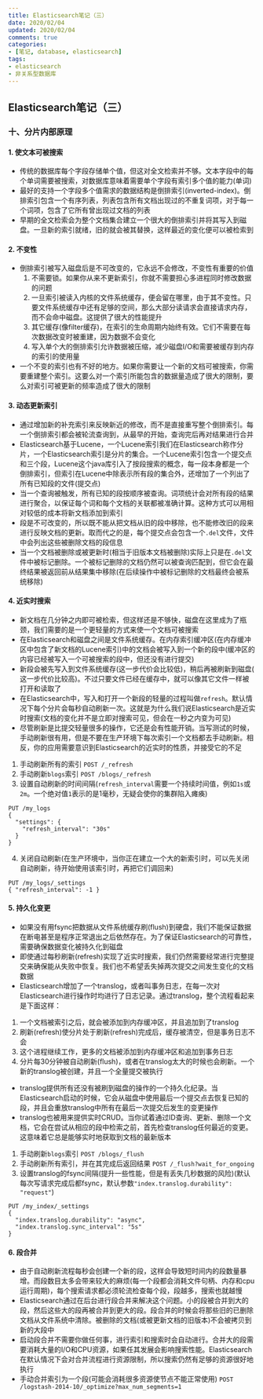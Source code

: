 ```yaml
---
title: Elasticsearch笔记（三）
date: 2020/02/04
updated: 2020/02/04
comments: true
categories: 
- [笔记, database, elasticsearch]
tags: 
- elasticsearch
- 非关系型数据库
---
```

## Elasticsearch笔记（三）

### 十、分片内部原理

#### 1. 使文本可被搜索
+ 传统的数据库每个字段存储单个值，但这对全文检索并不够。文本字段中的每个单词需要被搜索，对数据库意味着需要单个字段有索引多个值的能力(单词)
+ 最好的支持一个字段多个值需求的数据结构是倒排索引(inverted-index)。倒排索引包含一个有序列表，列表包含所有文档出现过的不重复词项，对于每一个词项，包含了它所有曾出现过文档的列表
+ 早期的全文检索会为整个文档集合建立一个很大的倒排索引并将其写入到磁盘。一旦新的索引就绪，旧的就会被其替换，这样最近的变化便可以被检索到

#### 2. 不变性
+ 倒排索引被写入磁盘后是不可改变的，它永远不会修改，不变性有重要的价值
    1. 不需要锁。如果你从来不更新索引，你就不需要担心多进程同时修改数据的问题
    2. 一旦索引被读入内核的文件系统缓存，便会留在哪里，由于其不变性。只要文件系统缓存中还有足够的空间，那么大部分读请求会直接请求内存，而不会命中磁盘。这提供了很大的性能提升
    3. 其它缓存(像filter缓存)，在索引的生命周期内始终有效。它们不需要在每次数据改变时被重建，因为数据不会变化
    4. 写入单个大的倒排索引允许数据被压缩，减少磁盘I/O和需要被缓存到内存的索引的使用量
+ 一个不变的索引也有不好的地方。如果你需要让一个新的文档可被搜索，你需要重建整个索引。这要么对一个索引所能包含的数据量造成了很大的限制，要么对索引可被更新的频率造成了很大的限制

#### 3. 动态更新索引
+ 通过增加新的补充索引来反映新近的修改，而不是直接重写整个倒排索引。每一个倒排索引都会被轮流查询到，从最早的开始，​查询完后再对结果进行合并
+ Elasticsearch基于Lucene，一个Lucene索引我们在Elasticsearch称作分片，一个Elasticsearch索引是分片的集合。一个Lucene索引包含一个提交点和三个段，Lucene这个java库引入了按段搜索的概念，每一段本身都是一个倒排索引，但索引在Lucene中除表示所有段的集合外，还增加了一个列出了所有已知段的文件(提交点)
+ 当一个查询被触发，所有已知的段按顺序被查询。词项统计会对所有段的结果进行聚合，以保证每个词和每个文档的关联都被准确计算。这种方式可以用相对较低的成本将新文档添加到索引
+ 段是不可改变的，所以既不能从把文档从旧的段中移除，也不能修改旧的段来进行反映文档的更新。取而代之的是，每个提交点会包含一个`.del`文件，文件中会列出这些被删除文档的段信息
+ 当一个文档被删除或被更新时(相当于旧版本文档被删除)实际上只是在`.del`文件中被标记删除。一个被标记删除的文档仍然可以被查询匹配到，但它会在最终结果被返回前从结果集中移除(在后续操作中被标记删除的文档最终会被系统移除)

#### 4. 近实时搜索
+ 新文档在几分钟之内即可被检索，但这样还是不够快，磁盘在这里成为了瓶颈，我们需要的是一个更轻量的方式来使一个文档可被搜索
+ 在Elasticsearch和磁盘之间是文件系统缓存。在内存索引缓冲区(在内存缓冲区中包含了新文档的Lucene索引)中的文档会被写入到一个新的段中(缓冲区的内容已经被写入一个可被搜索的段中，但还没有进行提交)
+ 新段会被先写入到文件系统缓存(这一步代价会比较低)，稍后再被刷新到磁盘(​这一步代价比较高)。不过只要文件已经在缓存中，就可以像其它文件一样被打开和读取了
+ 在Elasticsearch中，写入和打开一个新段的轻量的过程叫做`refresh`。默认情况下每个分片会每秒自动刷新一次。这就是为什么我们说Elasticsearch是近实时搜索(文档的变化并不是立即对搜索可见，但会在一秒之内变为可见)
+ 尽管刷新是比提交轻量很多的操作，它还是会有性能开销。当写测试的时候，手动刷新很有用，但是不要在生产环境下每次索引一个文档都去手动刷新。相反，你的应用需要意识到Elasticsearch的近实时的性质，并接受它的不足
1. 手动刷新所有的索引 `POST /_refresh`
2. 手动刷新`blogs`索引 `POST /blogs/_refresh`
3. 设置自动刷新的时间间隔(`refresh_interval`需要一个持续时间值，例如`1s`或`2m`。一个绝对值`1`表示的是1毫秒，无疑会使你的集群陷入瘫痪)  
```
PUT /my_logs
{
  "settings": {
    "refresh_interval": "30s"
  }
}
```
4. 关闭自动刷新(在生产环境中，当你正在建立一个大的新索引时，可以先关闭自动刷新，待开始使用该索引时，再把它们调回来)  
```
PUT /my_logs/_settings
{ "refresh_interval": -1 }
```

#### 5. 持久化变更
+ 如果没有用fsync把数据从文件系统缓存刷(flush)到硬盘，我们不能保证数据在断电甚至是程序正常退出之后依然存在。为了保证Elasticsearch的可靠性，需要确保数据变化被持久化到磁盘
+ 即使通过每秒刷新(refresh)实现了近实时搜索，我们仍然需要经常进行完整提交来确保能从失败中恢复。我们也不希望丢失掉两次提交之间发生变化的文档数据
+ Elasticsearch增加了一个translog，或者叫事务日志，在每一次对Elasticsearch进行操作时均进行了日志记录。通过translog，整个流程看起来是下面这样：
1. 一个文档被索引之后，就会被添加到内存缓冲区，并且追加到了translog
2. 刷新(refresh)使分片处于刷新(refresh)完成后，缓存被清空，但是事务日志不会
3. 这个进程继续工作，更多的文档被添加到内存缓冲区和追加到事务日志
4. 分片每30分钟被自动刷新(flush)，或者在translog太大的时候也会刷新。一个新的translog被创建，并且一个全量提交被执行
+ translog提供所有还没有被刷到磁盘的操作的一个持久化纪录。当Elasticsearch启动的时候，它会从磁盘中使用最后一个提交点去恢复已知的段，并且会重放translog中所有在最后一次提交后发生的变更操作
+ translog也被用来提供实时CRUD。当你试着通过ID查询、更新、删除一个文档，它会在尝试从相应的段中检索之前，首先检查translog任何最近的变更。这意味着它总是能够实时地获取到文档的最新版本
1. 手动刷新`blogs`索引 `POST /blogs/_flush`
2. 手动刷新所有索引，并在其完成后返回结果 `POST /_flush?wait_for_ongoing`
3. 设置translog的fsync间隔(提升一些性能，但是有丢失几秒数据的风险)(默认每次写请求完成后都fsync，默认参数`"index.translog.durability": "request"`)
```
PUT /my_index/_settings
{
  "index.translog.durability": "async",
  "index.translog.sync_interval": "5s"
}
```

#### 6. 段合并
+ 由于自动刷新流程每秒会创建一个新的段，这样会导致短时间内的段数量暴增。而段数目太多会带来较大的麻烦(每一个段都会消耗文件句柄、内存和cpu运行周期)，每个搜索请求都必须轮流检查每个段，段越多，搜索也就越慢
+ Elasticsearch通过在后台进行段合并来解决这个问题。小的段被合并到大的段，然后这些大的段再被合并到更大的段。段合并的时候会将那些旧的已删除文档从文件系统中清除。被删除的文档(或被更新文档的旧版本)不会被拷贝到新的大段中
+ 启动段合并不需要你做任何事，进行索引和搜索时会自动进行。合并大的段需要消耗大量的I/O和CPU资源，如果任其发展会影响搜索性能。Elasticsearch在默认情况下会对合并流程进行资源限制，所以搜索仍然有足够的资源很好地执行
+ 手动合并索引为一个段(可能会消耗很多资源使节点不能正常使用) `POST /logstash-2014-10/_optimize?max_num_segments=1`